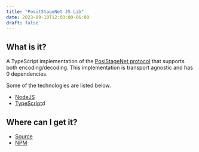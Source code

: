 ```yaml
---
title: "PositStageNet JS Lib"
date: 2023-09-10T12:00:00-06:00
draft: false
---
```


## What is it?
A TypeScript implementation of the [PosiStageNet protocol](https://github.com/vyv/psn-cpp/blob/master/doc/PosiStageNetprotocol_v2.03_2019_09_09.pdf) that supports both encoding/decoding. This implementation is transport agnostic and has 0 dependencies.

Some of the technologies are listed below.

* [NodeJS](https://nodejs.org/)
* [TypeScript](https://www.typescriptlang.org/)d

## Where can I get it?
* [Source](https://github.com/jwetzell/psn-js)
* [NPM](https://www.npmjs.com/package/@jwetzell/posistagenet)